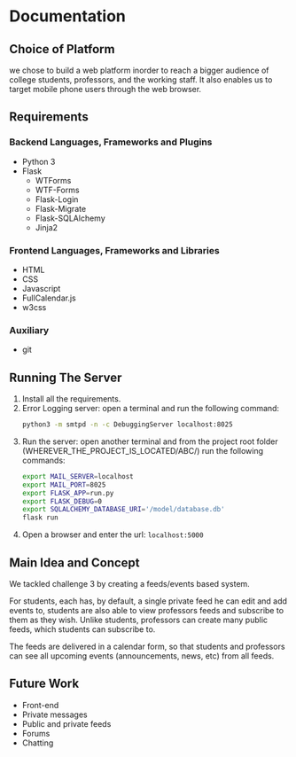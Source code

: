 # Documentation

## Choice of Platform

we chose to build a web platform inorder to reach a bigger audience of
college students, professors, and the working staff. It also enables us to
target mobile phone users through the web browser.

## Requirements

### Backend Languages, Frameworks and Plugins

- Python 3
- Flask
  - WTForms
  - WTF-Forms
  - Flask-Login
  - Flask-Migrate
  - Flask-SQLAlchemy
  - Jinja2

### Frontend Languages, Frameworks and Libraries

- HTML
- CSS
- Javascript
- FullCalendar.js
- w3css

### Auxiliary

- git

## Running The Server

1. Install all the requirements.
2. Error Logging server:
  open a terminal and run the following command:
    ```bash
    python3 -m smtpd -n -c DebuggingServer localhost:8025
    ```
3. Run the server:
  open another terminal and from the project root folder
  (WHEREVER_THE_PROJECT_IS_LOCATED/ABC/) run the following commands:
    ```bash
    export MAIL_SERVER=localhost
    export MAIL_PORT=8025
    export FLASK_APP=run.py
    export FLASK_DEBUG=0
    export SQLALCHEMY_DATABASE_URI='/model/database.db'
    flask run
    ```
4. Open a browser and enter the url: `localhost:5000`

## Main Idea and Concept

We tackled challenge 3 by creating a feeds/events based system.

For students, each has, by default, a single private feed he can edit
and add events to, students are also able to view professors feeds and
subscribe to them as they wish.
Unlike students, professors can create many public feeds, which students
can subscribe to.

The feeds are delivered in a calendar form, so that students and professors
can see all upcoming events (announcements, news, etc) from all feeds.

## Future Work

- Front-end
- Private messages
- Public and private feeds
- Forums
- Chatting